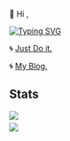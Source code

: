 <div>
  👋 Hi ,
</div>

<a href="https://github.com/jxzho"><img src="https://readme-typing-svg.demolab.com?font=Source+Code+Pro&weight=500&size=18&letterSpacing=&duration=2000&pause=1000&color=4493F8&vCenter=true&width=128&height=28&lines=I+am+Junxio." alt="Typing SVG" /></a>

<div>
  <div>
    <p>
      🌀
      <a href="https://me.junxio.cc" target="_blank">Just Do it.</a>
    </p>
  </div>
  
  <div>
    🌀
    <a href="https://blog.junxio.cc" target="_blank">My Blog.</a>
  </div>
</div>

<h2>Stats</h2>

<div style="margin: 5px 0;">
  <a href="https://github.com/jxzho">
    <img src="https://github-readme-stats.vercel.app/api/top-langs/?username=jxzho&layout=compact&hide=html,css,less,scss" />
  </a>
</div>

<div style="margin: 5px 0;">
  <a href="https://github.com/jxzho">
    <img src="https://github-readme-stats.vercel.app/api?username=jxzho&theme=default&show_icons=true" />
  </a>
</div>


